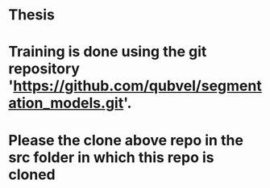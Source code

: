 # Thesis
# Training is done using the git repository 'https://github.com/qubvel/segmentation_models.git'. 
# Please the clone above repo in the src folder in which this repo is cloned
